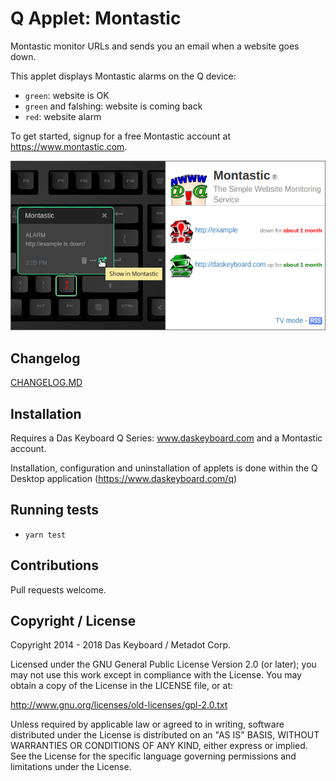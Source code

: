 # Q Applet: Montastic

Montastic monitor URLs and sends you an email when a website goes down.

This applet displays Montastic alarms on the Q device:

- `green`: website is OK
- `green` and falshing: website is coming back
- `red`: website alarm

To get started, signup for a free Montastic account at <https://www.montastic.com>.

![Montastic monitoring on a Das Keybaord Q](assets/image.png "Montastic alert")

## Changelog

[CHANGELOG.MD](CHANGELOG.md)

## Installation

Requires a Das Keyboard Q Series: www.daskeyboard.com and a Montastic account.

Installation, configuration and uninstallation of applets is done within
the Q Desktop application (https://www.daskeyboard.com/q)

## Running tests

- `yarn test`

## Contributions

Pull requests welcome.

## Copyright / License

Copyright 2014 - 2018 Das Keyboard / Metadot Corp.

Licensed under the GNU General Public License Version 2.0 (or later);
you may not use this work except in compliance with the License.
You may obtain a copy of the License in the LICENSE file, or at:

   http://www.gnu.org/licenses/old-licenses/gpl-2.0.txt

Unless required by applicable law or agreed to in writing, software
distributed under the License is distributed on an "AS IS" BASIS,
WITHOUT WARRANTIES OR CONDITIONS OF ANY KIND, either express or implied.
See the License for the specific language governing permissions and
limitations under the License.

